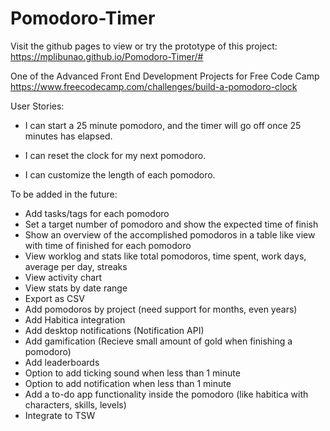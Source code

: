 # Pomodoro-Timer

Visit the github pages to view or try the prototype of this project: https://mplibunao.github.io/Pomodoro-Timer/#

One of the Advanced Front End Development Projects for Free Code Camp
https://www.freecodecamp.com/challenges/build-a-pomodoro-clock

User Stories:
- I can start a 25 minute pomodoro, and the timer will go off once 25 minutes has elapsed.

- I can reset the clock for my next pomodoro.

- I can customize the length of each pomodoro.



To be added in the future:
- Add tasks/tags for each pomodoro
- Set a target number of pomodoro and show the expected time of finish
- Show an overview of the accomplished pomodoros in a table like view with time of finished for each pomodoro
- View worklog and stats like total pomodoros, time spent, work days, average per day, streaks
- View activity chart
- View stats by date range
- Export as CSV
- Add pomodoros by project (need support for months, even years)
- Add Habitica integration
- Add desktop notifications (Notification API)
- Add gamification (Recieve small amount of gold when finishing a pomodoro)
- Add leaderboards
- Option to add ticking sound when less than 1 minute
- Option to add notification when less than 1 minute
- Add a to-do app functionality inside the pomodoro (like habitica with characters, skills, levels)
- Integrate to TSW
